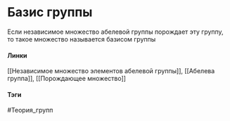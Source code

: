 # Базис группы
Если независимое множество абелевой группы порождает эту группу, то такое множество называется базисом группы

#### Линки
[[Независимое множество элементов абелевой группы]],
[[Абелева группа]],
[[Порождающее множество]]
#### Тэги 
 #Теория_групп 
